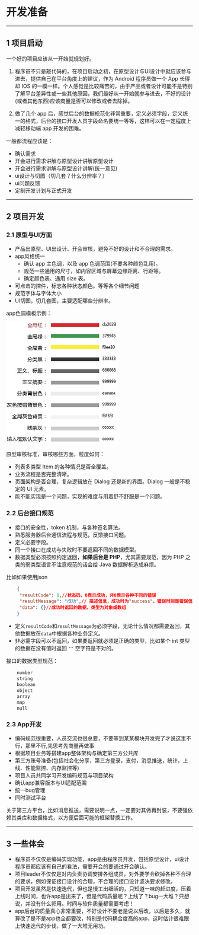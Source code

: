# 开发准备

---
## 1 项目启动

一个好的项目应该从一开始就规划好。

1. 程序员不只是敲代码的，在项目启动之初，在原型设计与UI设计中就应该参与进去，提供自己在平台角度上的建议，作为 Android 程序员做一个 App 长得却 IOS 的一模一样。个人感觉是比较痛苦的，由于产品或者设计可能不是特别了解平台差异性或一些其他原因，我们最好从一开始就参与进去，不好的设计(或者其他东西)应该商量是否可以修改或者去除掉。

2. 做了几个 app 后，感觉后台的数据规范化非常重要，定义必须字段，定义统一的格式，后台的接口开发人员字段命名要统一等等，这样可以在一定程度上减轻移动端 app 开发的困难。

一般都流程应该是：

*   确认需求
*   开会进行需求讲解与原型设计讲解原型设计
*   开会进行需求讲解与原型设计讲解(统一意见)
*   ui设计与切图（切几套？什么分辨率？）
*   ui问题反馈
*   定制开发计划与正式开发

---
## 2 项目开发

### 2.1 原型与UI方面

*   产品出原型、UI出设计、开会审核，避免不好的设计和不合理的需求。
*   app风格统一
     - 确认 app 主色调，以及 app 色调范围(不要各种颜色乱用)。
     - 规范一些通用的尺寸，如内容区域与屏幕边缘距离、行距等。
     - 确定颜色表、通用 size 表。
*   可点击的控件，标志各种状态颜色。等等各个细节问题
*   规范字体与字体大小
*   UI切图，切几套图，主要适配哪些分辨率。

app色调模板示例：

![](index_files/9b92f44d-3b62-451d-a390-e13ce5581123.jpg)


原型审核标准，审核哪些方面，粒度如何：

*   列表多类型 Item 的各种情况是否全覆盖。
*   业务流程是否完整清晰。
*   页面架构是否合理，复杂逻辑放在 Dialog 还是新的界面。Dialog 一般是不稳定的 UI 元素。
*   能不能实现是一个问题，实现的难度与用着舒不舒服是一个问题。

### 2.2 后台接口规范

*   接口的安全性，token 机制，与各种签名算法。
*   熟悉服务器后台通信流程与规范，反馈接口问题。
*   定义必要字段。
*   同一个接口在成功与失败时不要返回不同的数据模型。
*   数据类型必须按照约定返回，**如果后台是 PHP**，尤其需要规范，因为 PHP 之类的弱类型语言不注意规范的话会给 Java 数据解析造成麻烦。

比如如果使用json

```json
    {
     "resultCode": 0,//状态码，0表示成功，非0表示各种不同的错误
     "resultMessage": "成功",// 描述信息，成功时为"success"，错误时则是错误信息
     "data": {}//成功时返回的数据，类型为对象或数组
    }
```

- 定义`resultCode`和`resultMessage`为必须字段，无论什么情况都需要返回，其他数据放在`data`中根据各种业务定义。
- 非必需字段可以不返回，如果要返回就必须是正确的类型，比如某个 int 类型的数据在没有值时返回 `""` 空字符是不对的。

接口的数据类型规范：

```
    number
    string
    boolean
    object
    array
    map
    null
```

### 2.3 App开发

- 编码规范很重要，人员交流也很总要，不要等到某某模块开发完了才说这里不行，那里不行,先思考先商量再做事
- 根据项目业务等搭建app整体架构与确定第三方公共库
- 第三方账号准备(包括社会化分享，第三方登录，支付，消息推送，统计，上线、性能监控、内存监控等)
- 项目人员共同学习开发编码规范与项目架构
- 确认app兼容版本与UI适配范围
- 统一bug管理
- 同时测试平台

关于第三方平台，比如消息推送，需要说明一点，一定要对其做再封装，不要强依赖其类库和数据格式，以方便后面可能的框架替换工作。

---
## 3 一些体会

*   程序员不仅仅是编码实现功能，app是由程序员开发，包括原型设计，ui设计程序员都应该有自己的看法，需要开会的要通过开会确认。
*   项目leader不仅仅是对内负责协调安排各组成员，对外要学会砍掉各种不合理的要求，例如保证接口设计的合理，不合理的接口设计坚决要求修改。
*   项目开发虽然是快速迭代，但也是慢工出细活的，只知道一味的赶进度，压着上线时间，也许app是出来了，但是代码质量呢？上线了？bug一大堆？只想说，并没有什么卵用。时间与软件质量都需要考虑！
*   app后台的质量真心非常重要，不好设计不要老是说以后改，以后是多久，就算改了是不是app也全都要改，特别是代码耦合度高的app，这时估计很难跟上快速迭代的步伐，做了一大堆无用功。

